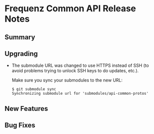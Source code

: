 # Frequenz Common API Release Notes

## Summary

<!-- Here goes a general summary of what this release is about -->

## Upgrading

* The submodule URL was changed to use HTTPS instead of SSH (to avoid problems trying to unlock SSH keys to do updates, etc.).

  Make sure you sync your submodules to the new URL:

  ```console
  $ git submodule sync
  Synchronizing submodule url for 'submodules/api-common-protos'
  ```

## New Features

<!-- Here goes the main new features and examples or instructions on how to use them -->

## Bug Fixes

<!-- Here goes notable bug fixes that are worth a special mention or explanation -->
